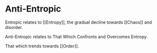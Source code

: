 # Anti-Entropic

Entropic relates to [[Entropy]], the gradual decline towards [[Chaos]] and disorder. 

Anti-Entropic relates to That Which Confronts and Overcomes Entropy. 

That which trends towards [[Order]]. 